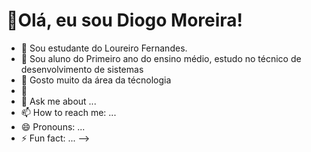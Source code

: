  # 👋Olá, eu sou Diogo Moreira!




- 🔭 Sou estudante do Loureiro Fernandes.
- 🌱 Sou aluno do Primeiro ano do ensino médio, estudo no técnico de desenvolvimento de sistemas
- 👯 Gosto muito da área da técnologia
- 🤔 
- 💬 Ask me about ...
- 📫 How to reach me: ...
- 😄 Pronouns: ...
- ⚡ Fun fact: ...
-->
